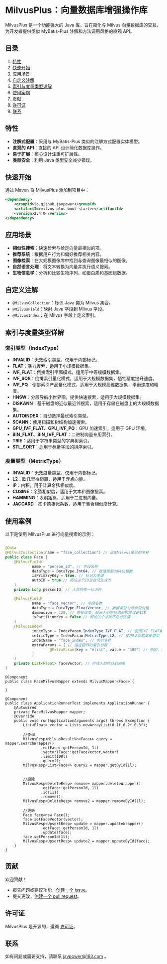 # MilvusPlus：向量数据库增强操作库
MilvusPlus 是一个功能强大的 Java 库，旨在简化与 Milvus 向量数据库的交互，为开发者提供类似 MyBatis-Plus 注解和方法调用风格的直观 API。

## 目录

1. [特性](#特性)
2. [快速开始](#快速开始)
3. [应用场景](#应用场景)
4. [自定义注解](#自定义注解)
5. [索引与度量类型详解](#索引与度量类型详解)
6. [使用案例](#使用案例)
7. [贡献](#贡献)
8. [许可证](#许可证)
9. [联系](#联系)

## 特性

- **注解式配置**：采用与 MyBatis-Plus 类似的注解方式配置实体模型。
- **直观的 API**：直接的 API 设计简化数据库操作。
- **易于扩展**：核心设计注重可扩展性。
- **类型安全**：利用 Java 类型安全减少错误。

## 快速开始

通过 Maven 将 MilvusPlus 添加到项目中：

```xml
<dependency>
    <groupId>io.github.javpower</groupId>
    <artifactId>milvus-plus-boot-starter</artifactId>
    <version>2.4.0</version>
</dependency>
```

## 应用场景

- **相似性搜索**：快速检索与给定向量最相似的项。
- **推荐系统**：根据用户行为和偏好推荐相关内容。
- **图像检索**：在大规模图像库中找到与查询图像最相似的图像。
- **自然语言处理**：将文本转换为向量并执行语义搜索。
- **生物信息学**：分析和比较生物序列，如蛋白质和基因组数据。

## 自定义注解

- `@MilvusCollection`：标识 Java 类为 Milvus 集合。
- `@MilvusField`：映射 Java 字段到 Milvus 字段。
- `@MilvusIndex`：在 Milvus 字段上定义索引。

## 索引与度量类型详解

### 索引类型（IndexType）

- **INVALID**：无效索引类型，仅用于内部标记。
- **FLAT**：暴力搜索，适用于小规模数据集。
- **IVF_FLAT**：倒排索引平面模式，适用于中等规模数据集。
- **IVF_SQ8**：倒排索引量化模式，适用于大规模数据集，牺牲精度提升速度。
- **IVF_PQ**：倒排索引产品量化模式，适用于大规模高维数据集，平衡速度和精度。
- **HNSW**：分层导航小世界图，提供快速搜索，适用于大规模数据集。
- **DISKANN**：基于磁盘的近似最近邻搜索，适用于存储在磁盘上的大规模数据集。
- **AUTOINDEX**：自动选择最优索引类型。
- **SCANN**：使用扫描和树结构加速搜索。
- **GPU_IVF_FLAT、GPU_IVF_PQ**：GPU 加速索引，适用于 GPU 环境。
- **BIN_FLAT、BIN_IVF_FLAT**：二进制向量专用索引。
- **TRIE**：适用于字符串类型的字典树索引。
- **STL_SORT**：适用于标量字段的排序索引。

### 度量类型（MetricType）

- **INVALID**：无效度量类型，仅用于内部标记。
- **L2**：欧几里得距离，适用于浮点向量。
- **IP**：内积，用于计算余弦相似度。
- **COSINE**：余弦相似度，适用于文本和图像搜索。
- **HAMMING**：汉明距离，适用于二进制向量。
- **JACCARD**：杰卡德相似系数，适用于集合相似度计算。

## 使用案例

以下是使用 MilvusPlus 进行向量搜索的示例：

```java

@Data
@MilvusCollection(name = "face_collection") // 指定Milvus集合的名称
public class Face {
    @MilvusField(
            name = "person_id", // 字段名称
            dataType = DataType.Int64, // 数据类型为64位整数
            isPrimaryKey = true, // 标记为主键
            autoID = true // 假设这个ID是自动生成的
    )
    private Long personId; // 人员的唯一标识符

    @MilvusField(
            name = "face_vector", // 字段名称
            dataType = DataType.FloatVector, // 数据类型为浮点型向量
            dimension = 128, // 向量维度，假设人脸特征向量的维度是128
            isPartitionKey = false // 假设这个字段不是分区键
    )
    @MilvusIndex(
            indexType = IndexParam.IndexType.IVF_FLAT, // 使用IVF_FLAT索引类型
            metricType = IndexParam.MetricType.L2, // 使用L2距离度量类型
            indexName = "face_index", // 索引名称
            extraParams = { // 指定额外的索引参数
                    @ExtraParam(key = "nlist", value = "100") // 例如，IVF的nlist参数
            }
    )
    private List<Float> faceVector; // 存储人脸特征的向量
}
```
```
@Component
public class FaceMilvusMapper extends MilvusMapper<Face> {
    
}

@Component
public class ApplicationRunnerTest implements ApplicationRunner {
    @Autowired
    private FaceMilvusMapper mapper;
    @Override
    public void run(ApplicationArguments args) throws Exception {
        List<Float> vector = Lists.newArrayList(0.1f,0.2f,0.3f);

        //查询
        MilvusResp<MilvusResultVo<Face>> query =  mapper.searchWrapper()
                .eq(Face::getPersonId, 1l)
                .vector(Face::getFaceVector,vector)
                .limit(100l)
                .query();
        MilvusResp<List<Face>> query2 = mapper.getById(1l);


        //删除
        MilvusResp<DeleteResp> remove= mapper.deleteWrapper()
                .eq(Face::getPersonId, 1l)
                .id(111)
                .remove();
        MilvusResp<DeleteResp> remove2 = mapper.removeById(1l);

        //更新
        Face face=new Face();
        face.setFaceVector(vector);
        MilvusResp<UpsertResp> update = mapper.updateWrapper()
                .eq(Face::getPersonId, 1l)
                .update(face);
        face.setPersonId(1l);
        MilvusResp<UpsertResp> update2 = mapper.updateById(face);
    }
}
```

## 贡献

欢迎贡献！

- 报告问题或建议功能，[创建一个 issue](https://github.com/yourusername/MilvusPlus/issues/new)。
- 提交更改，[创建一个 pull request](https://github.com/yourusername/MilvusPlus/compare)。

## 许可证

MilvusPlus 是开源的，遵循 [许可证](https://github.com/yourusername/MilvusPlus/blob/master/LICENSE)。

## 联系

如有问题或需要支持，请联系 [javpower@163.com](mailto:javpower@163.com) 。
